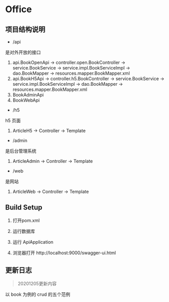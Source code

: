 # Office

## 项目结构说明

- /api

是对外开放的接口

1. api.BookOpenApi -> controller.open.BookController -> service.BookService -> service.impl.BookServiceImpl -> dao.BookMapper -> resources.mapper.BookMapper.xml
2. api.BookH5Api -> controller.h5.BookController -> service.BookService -> service.impl.BookServiceImpl -> dao.BookMapper -> resources.mapper.BookMapper.xml
3. BookAdminApi
4. BookWebApi

- /h5

h5 页面

1. ArticleH5 -> Controller -> Template

- /admin

是后台管理系统

1. ArticleAdmin -> Controller -> Template

- /web

是网站

1. ArticleWeb -> Controller -> Template


## Build Setup

1. 打开pom.xml

2. 运行数据库

3. 运行 ApiApplication

4. 浏览器打开 http://localhost:9000/swagger-ui.html

## 更新日志

> 20201205更新内容

以 book 为例的 crud 的五个范例

